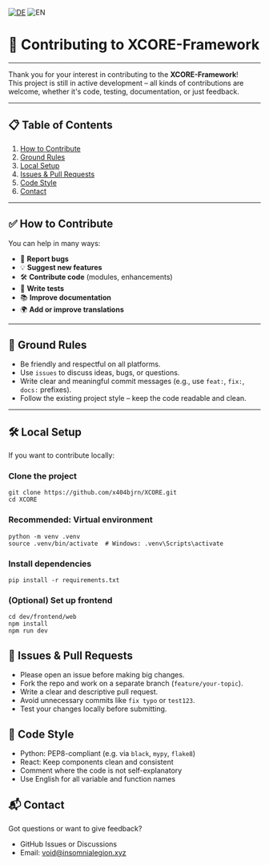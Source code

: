 [![DE](https://img.shields.io/badge/DE-blue?style=for-the-badge)](https://github.com/x404bjrn/XCORE/blob/main/CONTRIBUTING.md)
![EN](https://img.shields.io/badge/EN-green?style=for-the-badge)

# 🤝 Contributing to XCORE-Framework

---

Thank you for your interest in contributing to the **XCORE-Framework**!  
This project is still in active development – all kinds of contributions are welcome, whether it's code, testing, documentation, or just feedback.

---

## 📋 Table of Contents

1. [How to Contribute](#-how-to-contribute)
2. [Ground Rules](#-ground-rules)
3. [Local Setup](#-local-setup)
4. [Issues & Pull Requests](#-issues--pull-requests)
5. [Code Style](#-code-style)
6. [Contact](#-contact)

---

## ✅ How to Contribute

You can help in many ways:

- 🔧 **Report bugs**
- 💡 **Suggest new features**
- 🛠️ **Contribute code** (modules, enhancements)
- 🧪 **Write tests**
- 📚 **Improve documentation**
- 🌍 **Add or improve translations**

---

## 📌 Ground Rules

- Be friendly and respectful on all platforms.
- Use `issues` to discuss ideas, bugs, or questions.
- Write clear and meaningful commit messages (e.g., use `feat:`, `fix:`, `docs:` prefixes).
- Follow the existing project style – keep the code readable and clean.

---

## 🛠️ Local Setup

If you want to contribute locally:

### Clone the project

```
git clone https://github.com/x404bjrn/XCORE.git
cd XCORE
```

### Recommended: Virtual environment

```
python -m venv .venv
source .venv/bin/activate  # Windows: .venv\Scripts\activate
```

### Install dependencies

```
pip install -r requirements.txt
```

### (Optional) Set up frontend

```
cd dev/frontend/web
npm install
npm run dev
```

## 🔄 Issues & Pull Requests

- Please open an issue before making big changes.
- Fork the repo and work on a separate branch (`feature/your-topic`).
- Write a clear and descriptive pull request.
- Avoid unnecessary commits like `fix typo` or `test123`.
- Test your changes locally before submitting.

## 🎨 Code Style

- Python: PEP8-compliant (e.g. via `black`, `mypy`, `flake8`)
- React: Keep components clean and consistent
- Comment where the code is not self-explanatory
- Use English for all variable and function names

## 📬 Contact

Got questions or want to give feedback?

- GitHub Issues or Discussions
- Email: [void@insomnialegion.xyz](mailto:void@insomnialegion.xyz)